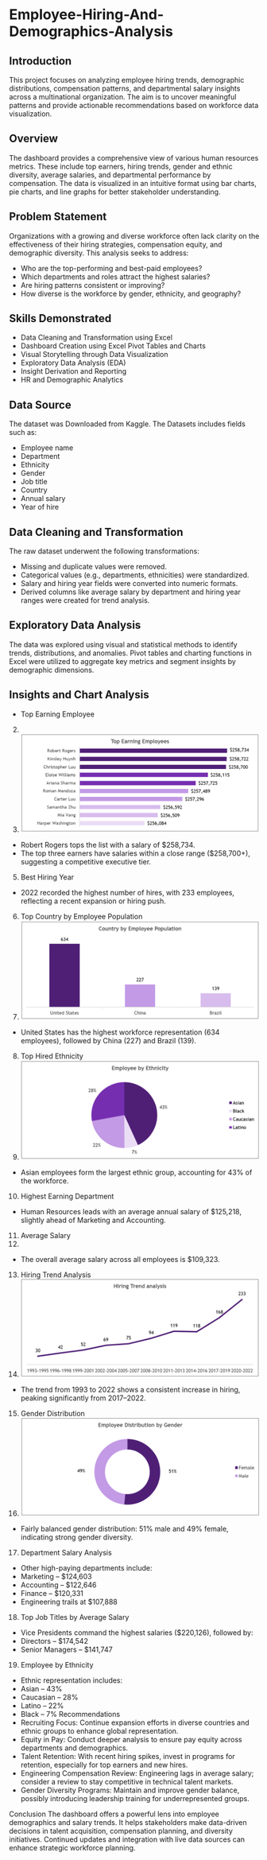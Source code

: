 # Employee-Hiring-And-Demographics-Analysis
## Introduction
This project focuses on analyzing employee hiring trends, demographic distributions, compensation patterns, and departmental salary insights across a multinational organization. The aim is to uncover meaningful patterns and provide actionable recommendations based on workforce data visualization. 
## Overview
The dashboard provides a comprehensive view of various human resources metrics. These include top earners, hiring trends, gender and ethnic diversity, average salaries, and departmental performance by compensation. The data is visualized in an intuitive format using bar charts, pie charts, and line graphs for better stakeholder understanding.
## Problem Statement
Organizations with a growing and diverse workforce often lack clarity on the effectiveness of their hiring strategies, compensation equity, and demographic diversity. This analysis seeks to address:
-	Who are the top-performing and best-paid employees?
-	Which departments and roles attract the highest salaries?
-	Are hiring patterns consistent or improving?
-	How diverse is the workforce by gender, ethnicity, and geography?
## Skills Demonstrated
-	Data Cleaning and Transformation using Excel
-	Dashboard Creation using Excel Pivot Tables and Charts
-	Visual Storytelling through Data Visualization
-	Exploratory Data Analysis (EDA)
-	Insight Derivation and Reporting
-	HR and Demographic Analytics
## Data Source
The dataset was Downloaded from Kaggle. The Datasets includes fields such as:
-	Employee name
-	Department
-	Ethnicity
-	Gender
-	Job title
-	Country
-	Annual salary
-	Year of hire
## Data Cleaning and Transformation
The raw dataset underwent the following transformations:
-	Missing and duplicate values were removed.
-	Categorical values (e.g., departments, ethnicities) were standardized.
-	Salary and hiring year fields were converted into numeric formats.
-	Derived columns like average salary by department and hiring year ranges were created for trend analysis.
## Exploratory Data Analysis
The data was explored using visual and statistical methods to identify trends, distributions, and anomalies. Pivot tables and charting functions in Excel were utilized to aggregate key metrics and segment insights by demographic dimensions.
## Insights and Chart Analysis
- Top Earning Employee
2. 
3. ![](EmployeeEarning.png)

- Robert Rogers tops the list with a salary of $258,734.
-	The top three earners have salaries within a close range ($258,700+), suggesting a competitive executive tier.
5. Best Hiring Year
- 2022 recorded the highest number of hires, with 233 employees, reflecting a recent expansion or hiring push.
6. Top Country by Employee Population
7. ![](EmployeePopu.png)
-	United States has the highest workforce representation (634 employees), followed by China (227) and Brazil (139).
8. Top Hired Ethnicity
9. ![](Ethnicity.png)
-	Asian employees form the largest ethnic group, accounting for 43% of the workforce.
10. Highest Earning Department
-	Human Resources leads with an average annual salary of $125,218, slightly ahead of Marketing and Accounting.
11. Average Salary
12. 
-	The overall average salary across all employees is $109,323.
13. Hiring Trend Analysis
14. ![](Trends.png)
-	The trend from 1993 to 2022 shows a consistent increase in hiring, peaking significantly from 2017–2022.
15. Gender Distribution
16. ![](Gender.png)
-	Fairly balanced gender distribution: 51% male and 49% female, indicating strong gender diversity.
17. Department Salary Analysis
-	Other high-paying departments include:
-	Marketing – $124,603
-	Accounting – $122,646
-	Finance – $120,331
-	Engineering trails at $107,888
18. Top Job Titles by Average Salary
-	Vice Presidents command the highest salaries ($220,126), followed by:
-	Directors – $174,542
-	Senior Managers – $141,747
19. Employee by Ethnicity
-	Ethnic representation includes:
-	Asian – 43%
-	Caucasian – 28%
-	Latino – 22%
-	Black – 7%
Recommendations
-	Recruiting Focus: Continue expansion efforts in diverse countries and ethnic groups to enhance global representation.
-	Equity in Pay: Conduct deeper analysis to ensure pay equity across departments and demographics.
-	Talent Retention: With recent hiring spikes, invest in programs for retention, especially for top earners and new hires.
-	Engineering Compensation Review: Engineering lags in average salary; consider a review to stay competitive in technical talent markets.
-	Gender Diversity Programs: Maintain and improve gender balance, possibly introducing leadership training for underrepresented groups.

Conclusion
The dashboard offers a powerful lens into employee demographics and salary trends. It helps stakeholders make data-driven decisions in talent acquisition, compensation planning, and diversity initiatives. Continued updates and integration with live data sources can enhance strategic workforce planning.
